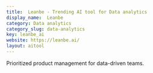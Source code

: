 ```yaml
---
title:  Leanbe - Trending AI tool for Data analytics
display_name:  Leanbe
category: Data analytics
category_slug: data-analytics
key: leanbe_ai
website: https://leanbe.ai/
layout: aitool
---
```


Prioritized product management for data-driven teams.

